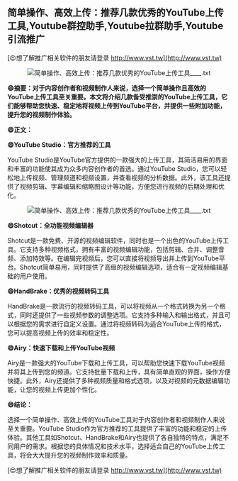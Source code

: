 ## **简单操作、高效上传：推荐几款优秀的YouTube上传工具,Youtube群控助手,Youtube拉群助手,Youtube引流推广**

[😍想了解推广相关软件的朋友请登录 http://www.vst.tw](http://www.vst.tw)

 <center><img src="https://vst.tw/MP4/tuiguang/png/2.png" alt="简单操作、高效上传：推荐几款优秀的YouTube上传工具____.txt"></center>

**😄摘要：对于内容创作者和视频制作人来说，选择一个简单操作且高效的YouTube上传工具至关重要。本文将介绍几款备受推崇的YouTube上传工具，它们能够帮助您快速、稳定地将视频上传到YouTube平台，并提供一些附加功能，提升您的视频制作体验。**

**😄正文：**

**😄YouTube Studio：官方推荐的工具**

YouTube Studio是YouTube官方提供的一款强大的上传工具，其简洁易用的界面和丰富的功能使其成为众多内容创作者的首选。通过YouTube Studio，您可以轻松地上传视频、管理频道和视频设置，并查看视频的分析数据。此外，该工具还提供了视频剪辑、字幕编辑和缩略图设计等功能，方便您进行视频的后期处理和优化。

 <center><img src="https://vst.tw/MP4/tuiguang/png/3.png" alt="简单操作、高效上传：推荐几款优秀的YouTube上传工具____.txt"></center>

**😄Shotcut：全功能视频编辑器**

Shotcut是一款免费、开源的视频编辑软件，同时也是一个出色的YouTube上传工具。它支持多种视频格式，拥有丰富的视频编辑功能，包括剪辑、合并、调整音频、添加特效等。在编辑完视频后，您可以直接将视频导出并上传到YouTube平台。Shotcut简单易用，同时提供了高级的视频编辑选项，适合有一定视频编辑基础的用户使用。

**😄HandBrake：优秀的视频转码工具**

HandBrake是一款流行的视频转码工具，可以将视频从一个格式转换为另一个格式，同时还提供了一些视频参数的调整选项。它支持多种输入和输出格式，并且可以根据您的需求进行自定义设置。通过将视频转码为适合YouTube上传的格式，您可以提高视频上传的效率和稳定性。

**😄Airy：快速下载和上传YouTube视频**

Airy是一款强大的YouTube下载和上传工具，可以帮助您快速下载YouTube视频并将其上传到您的频道。它支持批量下载和上传，具有简单直观的界面，操作方便快捷。此外，Airy还提供了多种视频质量和格式选项，以及对视频的元数据编辑功能，让您的视频上传更加个性化。

**😄结论：**

选择一个简单操作、高效上传的YouTube工具对于内容创作者和视频制作人来说至关重要。YouTube Studio作为官方推荐的工具提供了丰富的功能和稳定的上传体验。其他工具如Shotcut、HandBrake和Airy也提供了各自独特的特点，满足不同用户的需求。根据您的具体情况和技术水平，选择适合自己的YouTube上传工具，将会大大提升您的视频制作效率和质量。

[😍想了解推广相关软件的朋友请登录 http://www.vst.tw](http://www.vst.tw)



